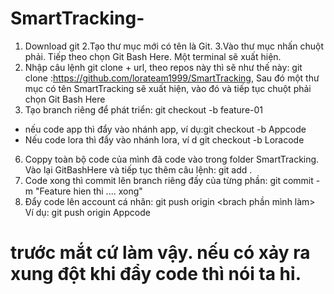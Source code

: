 # SmartTracking-
1. Download git 
2.Tạo thư mục mới có tên là Git.
3.Vào thư mục nhấn chuột phải. Tiếp theo chọn Git Bash Here. Một terminal sẽ xuất hiện.
4. Nhập câu lệnh git clone + url, theo repos này thì sẽ như thế này:   git clone :https://github.com/lorateam1999/SmartTracking, Sau đó một thư mục có tên SmartTracking sẽ xuất hiện, vào đó và tiếp tục chuột phải chọn Git Bash Here 
5. Tạo branch riêng để phát triển: git checkout -b feature-01
  + nếu code app thì đẩy vào nhánh app, ví dụ:git checkout -b Appcode
  + Nếu code lora thì đẩy vào nhánh lora, ví d git checkout -b Loracode
6. Coppy toàn bộ code của mình đã code vào trong folder SmartTracking. Vào lại GitBashHere và tiếp tục thêm câu lệnh: git add .
7. Code xong thì commit lên branch riêng đấy của từng phần: git commit -m "Feature hien thi .... xong"
8. Đẩy code lên account cá nhân: git push origin <brach phần mình làm> 
 Ví dụ: git push origin Appcode
# trước mắt cứ làm vậy. nếu có xảy ra xung đột khi đẩy code thì nói ta hỉ.
